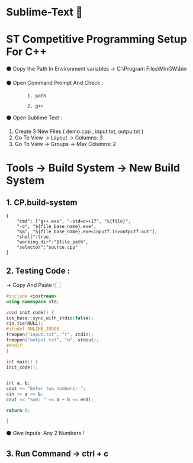 # Sublime-Text 🥕

# ST Competitive Programming Setup For C++

⚫  Copy the Path In Environment variables → C:\Program Files\MinGW\bin

⚫  Open Command Prompt And Check :

            1. path

            2. g++

⚫  Open Sublime Text : 

1. Create 3 New Files ( demo.cpp , input.txt, outpu.txt )
2. Go To View → Layout → Columns: 3
3. Go To View → Groups → Max Columns: 2

# Tools → Build System  → New Build System

## 1. CP.build-system

```
{
    "cmd": ["g++.exe", "-std=c++17", "${file}",
    "-o", "${file_base_name}.exe",
    "&&", "${file_base_name}.exe<inputf.in>outputf.out"],
    "shell":true,
    "working_dir":"$file_path",
    "selector":"source.cpp"
}
```

## 2. Testing Code :
  → Copy And Paste 👇🏻
       
```cpp
#include <iostream>
using namespace std;

void init_code() {
ios_base::sync_with_stdio(false);
cin.tie(NULL);
#ifndef ONLINE_JUDGE
freopen("input.txt", "r", stdin);
freopen("output.txt", "w", stdout);
#endif
}

int main() {
init_code();


int a, b;
cout << "Enter two numbers: ";
cin >> a >> b;
cout << "Sum: " << a + b << endl;

return 0;

}
```
⚫ Give Inputs: Any 2 Numbers !

## 3. Run Command → ctrl + c
